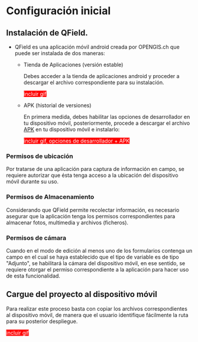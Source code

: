 # Configuración inicial

## Instalación de QField.

* QField es una aplicación móvil android creada por OPENGIS.ch que puede ser instalada de dos maneras:

   - Tienda de Aplicaciones (versión estable)

     Debes acceder a la tienda de aplicaciones android y proceder a descargar el archivo correspondiente para su instalación.

     <span style="background:red"><span style="color:white">incluir gif</span> </span>

  - APK (historial de versiones)

    En primera medida, debes habilitar las opciones de desarrollador en tu dispositivo móvil, posteriormente, procede a descargar el archivo [APK](https://github.com/opengisch/QField/releases/download/v1.9.1/qfield-v1.9.1-armv7.apk) en tu dispositivo móvil e instalarlo:

    <span style="background:red"><span style="color:white">incluir gif, opciones de desarrollador + APK</span> </span>
### Permisos de ubicación

Por tratarse de una aplicación para captura de información en campo, se requiere autorizar que ésta tenga acceso a la ubicación del dispositivo móvil durante su uso.
### Permisos de Almacenamiento 

Considerando que QField permite recolectar información, es necesario asegurar que la aplicación tenga los permisos correspondientes para almacenar fotos, multimedia y archivos (ficheros).
### Permisos de cámara

Cuando en el modo de edición al menos uno de los formularios contenga un campo en el cual se haya establecido que el tipo de variable es de tipo "Adjunto", se habilitará la cámara del dispositivo móvil,  en ese sentido, se requiere otorgar el permiso correspondiente a la aplicación para hacer uso de esta funcionalidad.

## Cargue del proyecto al dispositivo móvil

Para realizar este proceso basta con copiar los archivos correspondientes al dispositivo móvil, de manera que el usuario identifique fácilmente la ruta para su posterior despliegue.

<span style="background:red"><span style="color:white">incluir gif</span> </span>